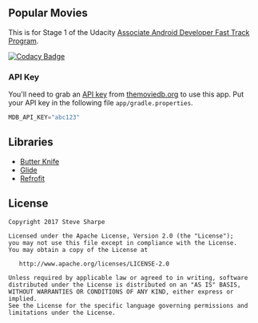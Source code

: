 ## Popular Movies

This is for Stage 1 of the Udacity [Associate Android Developer Fast Track Program][1].

[![Codacy Badge](https://api.codacy.com/project/badge/Grade/a2cb2f7ab58b42ada8ccef76ca56613b)](https://www.codacy.com/app/stevepsharpe_2/PopularMovies?utm_source=github.com&amp;utm_medium=referral&amp;utm_content=stevepsharpe/PopularMovies&amp;utm_campaign=Badge_Grade)

### API Key

You'll need to grab an [API key][2] from [themoviedb.org][3] to use this app. Put your API key in the following file `app/gradle.properties`.

```gradle
MDB_API_KEY="abc123"
```

## Libraries

* [Butter Knife](http://jakewharton.github.io/butterknife/)
* [Glide](https://github.com/bumptech/glide)
* [Refrofit](https://square.github.io/retrofit/)

## License

    Copyright 2017 Steve Sharpe

    Licensed under the Apache License, Version 2.0 (the "License");
    you may not use this file except in compliance with the License.
    You may obtain a copy of the License at

       http://www.apache.org/licenses/LICENSE-2.0

    Unless required by applicable law or agreed to in writing, software
    distributed under the License is distributed on an "AS IS" BASIS,
    WITHOUT WARRANTIES OR CONDITIONS OF ANY KIND, either express or implied.
    See the License for the specific language governing permissions and
    limitations under the License.
    
[1]: https://www.udacity.com/course/associate-android-developer-fast-track--nd818
[2]: https://www.themoviedb.org/documentation/api
[3]: https://www.themoviedb.org